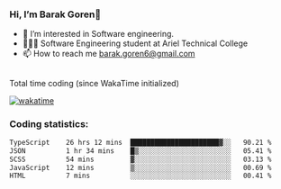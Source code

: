 ###  Hi, I’m Barak Goren👋
- 👀 I’m interested in Software engineering.
- 👨🏼‍🎓 Software Engineering student at Ariel Technical College
- 📫 How to reach me barak.goren6@gmail.com
##
Total time coding (since WakaTime initialized)

[![wakatime](https://wakatime.com/badge/user/5cc5ec80-a806-4ca2-a704-db29274e48cd.svg)](https://wakatime.com/@5cc5ec80-a806-4ca2-a704-db29274e48cd)

   
### Coding statistics:

<!--START_SECTION:waka-->

```txt
TypeScript    26 hrs 12 mins  ██████████████████████▓░░   90.21 %
JSON          1 hr 34 mins    █▒░░░░░░░░░░░░░░░░░░░░░░░   05.41 %
SCSS          54 mins         ▓░░░░░░░░░░░░░░░░░░░░░░░░   03.13 %
JavaScript    12 mins         ▒░░░░░░░░░░░░░░░░░░░░░░░░   00.69 %
HTML          7 mins          ░░░░░░░░░░░░░░░░░░░░░░░░░   00.41 %
```

<!--END_SECTION:waka-->

<!---
barakgoren/barakgoren is a ✨ special ✨ repository because its `README.md` (this file) appears on your GitHub profile.
You can click the Preview link to take a look at your changes.
--->
